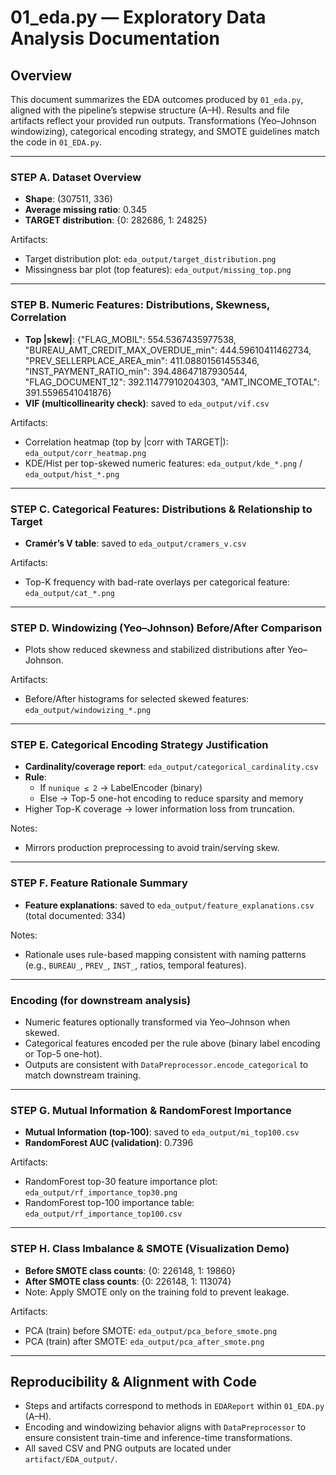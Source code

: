 # 01_eda.py — Exploratory Data Analysis Documentation

## Overview

This document summarizes the EDA outcomes produced by `01_eda.py`, aligned with the pipeline’s stepwise structure (A–H). Results and file artifacts reflect your provided run outputs. Transformations (Yeo–Johnson windowizing), categorical encoding strategy, and SMOTE guidelines match the code in `01_EDA.py`.

---

### STEP A. Dataset Overview
- **Shape**: (307511, 336)
- **Average missing ratio**: 0.345
- **TARGET distribution**: {0: 282686, 1: 24825}

Artifacts:
- Target distribution plot: `eda_output/target_distribution.png`
- Missingness bar plot (top features): `eda_output/missing_top.png`

---

### STEP B. Numeric Features: Distributions, Skewness, Correlation
- **Top |skew|**: {"FLAG_MOBIL": 554.5367435977538, "BUREAU_AMT_CREDIT_MAX_OVERDUE_min": 444.59610411462734, "PREV_SELLERPLACE_AREA_min": 411.08801561455346, "INST_PAYMENT_RATIO_min": 394.48647187930544, "FLAG_DOCUMENT_12": 392.11477910204303, "AMT_INCOME_TOTAL": 391.5596541041876}
- **VIF (multicollinearity check)**: saved to `eda_output/vif.csv`

Artifacts:
- Correlation heatmap (top by |corr with TARGET|): `eda_output/corr_heatmap.png`
- KDE/Hist per top-skewed numeric features: `eda_output/kde_*.png` / `eda_output/hist_*.png`

---

### STEP C. Categorical Features: Distributions & Relationship to Target
- **Cramér’s V table**: saved to `eda_output/cramers_v.csv`

Artifacts:
- Top-K frequency with bad-rate overlays per categorical feature: `eda_output/cat_*.png`

---

### STEP D. Windowizing (Yeo–Johnson) Before/After Comparison
- Plots show reduced skewness and stabilized distributions after Yeo–Johnson.

Artifacts:
- Before/After histograms for selected skewed features: `eda_output/windowizing_*.png`

---

### STEP E. Categorical Encoding Strategy Justification
- **Cardinality/coverage report**: `eda_output/categorical_cardinality.csv`
- **Rule**:
  - If `nunique ≤ 2` → LabelEncoder (binary)
  - Else → Top-5 one-hot encoding to reduce sparsity and memory
- Higher Top-K coverage → lower information loss from truncation.

Notes:
- Mirrors production preprocessing to avoid train/serving skew.

---

### STEP F. Feature Rationale Summary
- **Feature explanations**: saved to `eda_output/feature_explanations.csv` (total documented: 334)

Notes:
- Rationale uses rule-based mapping consistent with naming patterns (e.g., `BUREAU_`, `PREV_`, `INST_`, ratios, temporal features).

---

### Encoding (for downstream analysis)
- Numeric features optionally transformed via Yeo–Johnson when skewed.
- Categorical features encoded per the rule above (binary label encoding or Top-5 one-hot).
- Outputs are consistent with `DataPreprocessor.encode_categorical` to match downstream training.

---

### STEP G. Mutual Information & RandomForest Importance
- **Mutual Information (top-100)**: saved to `eda_output/mi_top100.csv`
- **RandomForest AUC (validation)**: 0.7396

Artifacts:
- RandomForest top-30 feature importance plot: `eda_output/rf_importance_top30.png`
- RandomForest top-100 importance table: `eda_output/rf_importance_top100.csv`

---

### STEP H. Class Imbalance & SMOTE (Visualization Demo)
- **Before SMOTE class counts**: {0: 226148, 1: 19860}
- **After SMOTE class counts**: {0: 226148, 1: 113074}
- Note: Apply SMOTE only on the training fold to prevent leakage.

Artifacts:
- PCA (train) before SMOTE: `eda_output/pca_before_smote.png`
- PCA (train) after SMOTE: `eda_output/pca_after_smote.png`

---

## Reproducibility & Alignment with Code
- Steps and artifacts correspond to methods in `EDAReport` within `01_EDA.py` (A–H).
- Encoding and windowizing behavior aligns with `DataPreprocessor` to ensure consistent train-time and inference-time transformations.
- All saved CSV and PNG outputs are located under `artifact/EDA_output/`.
